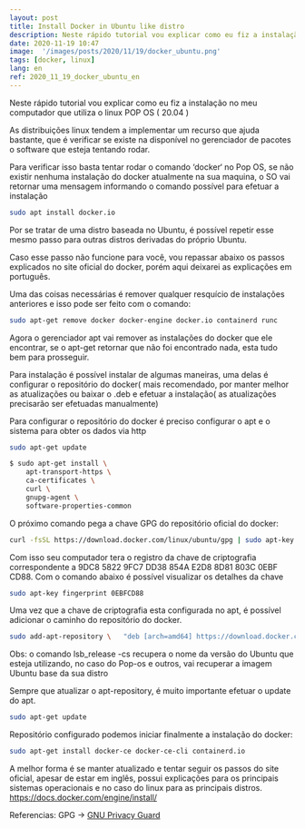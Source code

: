 ```yaml
---
layout: post
title: Install Docker in Ubuntu like distro
description: Neste rápido tutorial vou explicar como eu fiz a instalação no meu computador que utiliza distro baseada no Ubuntu
date: 2020-11-19 10:47
image:  '/images/posts/2020/11/19/docker_ubuntu.png'
tags: [docker, linux]
lang: en
ref: 2020_11_19_docker_ubuntu_en
---
```



Neste rápido tutorial vou explicar como eu fiz a instalação no meu computador que utiliza o linux POP OS ( 20.04 )

As distribuições linux tendem a implementar um recurso que ajuda bastante, que é verificar se existe na disponível no gerenciador de pacotes o software que esteja tentando rodar.

Para verificar isso basta tentar rodar o comando ‘docker‘ no Pop OS, se não existir nenhuma instalação do docker atualmente na sua maquina, o SO vai retornar uma mensagem informando o comando possível para efetuar a instalação

``` bash
sudo apt install docker.io
```

Por se tratar de uma distro baseada no Ubuntu, é possível repetir esse mesmo passo para outras distros derivadas do próprio Ubuntu.

Caso esse passo não funcione para você, vou repassar abaixo os passos explicados no site oficial do docker, porém aqui deixarei as explicações em português.

Uma das coisas necessárias é remover qualquer resquício de instalações anteriores e isso pode ser feito com o comando:

```bash
sudo apt-get remove docker docker-engine docker.io containerd runc
```
Agora o gerenciador apt vai remover as instalações do docker que ele encontrar, se o apt-get retornar que não foi encontrado nada, esta tudo bem para prosseguir.

Para instalação é possível instalar de algumas maneiras, uma delas é configurar o repositório do docker( mais recomendado, por manter melhor as atualizações ou baixar o .deb e efetuar a instalação( as atualizações precisarão ser efetuadas manualmente)

Para configurar o repositório do docker é preciso configurar o apt e o sistema para obter os dados via http
```bash
sudo apt-get update
```
```bash
$ sudo apt-get install \
    apt-transport-https \
    ca-certificates \
    curl \
    gnupg-agent \
    software-properties-common
```
O próximo comando pega a chave GPG do repositório oficial do docker:
```bash
curl -fsSL https://download.docker.com/linux/ubuntu/gpg | sudo apt-key add -
```
Com isso seu computador tera o registro da chave de criptografia correspondente a 9DC8 5822 9FC7 DD38 854A  E2D8 8D81 803C 0EBF CD88. Com o comando abaixo é possível visualizar os detalhes da chave

```bash
sudo apt-key fingerprint 0EBFCD88
```
Uma vez que a chave de criptografia esta configurada no apt, é possível adicionar o caminho do repositório do docker.

```bash
sudo add-apt-repository \   "deb [arch=amd64] https://download.docker.com/linux/ubuntu \   $(lsb_release -cs) \   stable"
```

Obs: o comando lsb_release -cs recupera o nome da versão do Ubuntu que esteja utilizando, no caso do Pop-os e outros, vai recuperar a imagem Ubuntu base da sua distro

Sempre que atualizar o apt-repository, é muito importante efetuar o update do apt.

```bash
sudo apt-get update
```

Repositório configurado podemos iniciar finalmente a instalação do docker:

```bash
sudo apt-get install docker-ce docker-ce-cli containerd.io
```



A melhor forma é se manter atualizado e tentar seguir os passos do site oficial, apesar de estar em inglês, possui explicações para os principais sistemas operacionais e no caso do linux para as principais distros.
https://docs.docker.com/engine/install/

Referencias:
GPG -> [GNU Privacy Guard]()


